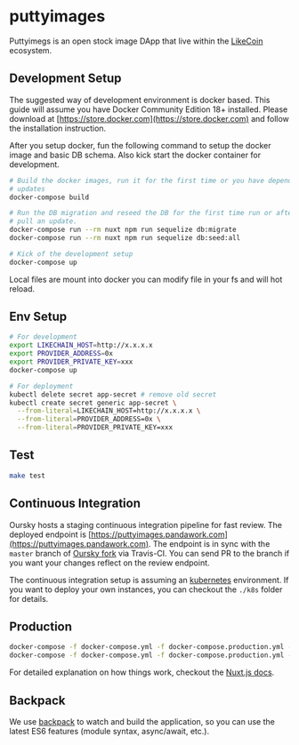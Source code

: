 # puttyimages

Puttyimegs is an open stock image DApp that live within the
[LikeCoin](https://like.co/) ecosystem.

## Development Setup

The suggested way of development environment is docker based. This guide will
assume you have Docker Community Edition 18+ installed. Please download at
[https://store.docker.com](https://store.docker.com) and follow the
installation instruction.

After you setup docker, fun the following command to setup the docker image
and basic DB schema. Also kick start the docker container for development.

``` bash
# Build the docker images, run it for the first time or you have dependency
# updates
docker-compose build

# Run the DB migration and reseed the DB for the first time run or after you
# pull an update.
docker-compose run --rm nuxt npm run sequelize db:migrate
docker-compose run --rm nuxt npm run sequelize db:seed:all

# Kick of the development setup
docker-compose up
```

Local files are mount into docker you can modify file in your fs and will
hot reload.

## Env Setup
``` bash
# For development
export LIKECHAIN_HOST=http://x.x.x.x
export PROVIDER_ADDRESS=0x
export PROVIDER_PRIVATE_KEY=xxx
docker-compose up

# For deployment
kubectl delete secret app-secret # remove old secret
kubectl create secret generic app-secret \
  --from-literal=LIKECHAIN_HOST=http://x.x.x.x \
  --from-literal=PROVIDER_ADDRESS=0x \
  --from-literal=PROVIDER_PRIVATE_KEY=xxx
```

## Test

``` bash
make test
```

## Continuous Integration

Oursky hosts a staging continuous integration pipeline for fast review. The
deployed endpoint is
[https://puttyimages.pandawork.com](https://puttyimages.pandawork.com). The
endpoint is in sync with the `master` branch of [Oursky
fork](https://github.com/oursky/puttyimages-web) via Travis-CI. You can send PR to the
branch if you want your changes reflect on the review endpoint.

The continuous integration setup is assuming an
[kubernetes](https://kubernetes.io) environment. If you want to deploy your
own instances, you can checkout the `./k8s` folder for details.

## Production

``` bash
docker-compose -f docker-compose.yml -f docker-compose.production.yml --project-name puttyimages_prod build
docker-compose -f docker-compose.yml -f docker-compose.production.yml --project-name puttyimages_prod up
```

For detailed explanation on how things work, checkout the [Nuxt.js
docs](https://github.com/nuxt/nuxt.js).

## Backpack

We use [backpack](https://github.com/palmerhq/backpack) to watch and build the
application, so you can use the latest ES6 features (module syntax,
async/await, etc.).
